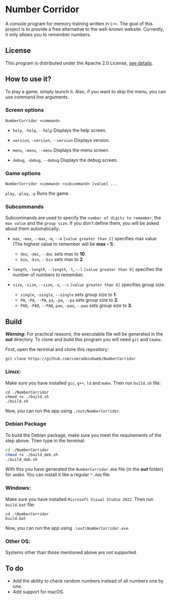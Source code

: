 # Number Corridor


A console program for memory training written in `C++`. The goal of this project is to provide a free 
alternative to the well-known website. Currently, it only allows you to remember numbers.


## License


This program is distributed under the Apache 2.0 License, [see details](LICENSE.md).


## How to use it?

To play a game, simply launch it. Also, if you want to skip the menu, you can use command line arguments.


### Screen options

```
NumberCorridor <command>
```

* `help`, `-help`, `--help`
Displays the help screen.

* `version`, `-version`, `--version`
Displays version.

* `menu`, `-menu`, `--menu`
Displays the menu screen.

* `debug`, `-debug`, `--debug`
Displays the debug screen.

### Game options

```
NumberCorridor <command> <subcommand> [value] ...
```


`play`, `-play`, `-p` Runs the game.


### Subcommands

Subcommands are used to specify the `number of digits to remember`, the `max value` and the `group size`. If you don't 
define them, you will be asked about them automatically.

*  `max`, `-max`, `--max`, `-m`, `--m` `[value greater than 2]` specifies max value (The highest value to remember will
be **max - 1**).

    * `dex`, `-dec`, `--dec` sets max to **10**.
    * `bin`, `-bin`, `--bin` sets max to **2**.


*  `length`, `-length`, `--length`, `-l`, `--l` `[value greater than 0]` specifies the number of numbers to remember.


*  `size`, `-size`, `--size`, `-s`, `--s` `[value greater than 0]` specifies group size.
    * `single`, `-single`, `--single` sets group size to **1**.
    * `PA`, `-PA`, `--PA`, `pa`, `-pa`, `--pa` sets group size to **2**.
    * `PAO`, `-PAO`, `--PAO`, `pao`, `-pao`, `--pao` sets group size to **3**.


## Build


***Warning:***
For practical reasons, the executable file will be generated in the ***out*** directory.
To clone and build this program you will need `git` and `Cmake`.

First, open the terminal and clone this repository:


`git clone https://github.com/comradecobweb/NumberCorridor`


### Linux:


Make sure you have installed `gcc`, `g++`, `ld` and `make`.
Then run `build.sh` file:

```shell
cd ./NumberCorridor
chmod +x ./build.sh
./build.sh
```

Now, you can run the app using `./out/NumberCorridor`.


### Debian Package


To build the Debian package, make sure you meet the requirements of the step above. Then type in the terminal:

```sh
cd ./NumberCorridor
chmod +x ./build_deb.sh
./build_deb.sh
```

With this you have generated the `NumberCorridor.deb` file (in the ***out*** folder) for `amd64`. You can install it like
a regular `*.deb` file.


### Windows:


Make sure you have installed `Microsoft Visual Studio 2022`. Then run `build.bat` file:

```shell
cd .\NumberCorridor
build.bat
```

Now, you can run the app using `.\out\NumberCorridor.exe`.


### Other OS:


Systems other than those mentioned above are not supported.


## To do


- Add the ability to check random numbers instead of all numbers one by one.
- Add support for macOS.